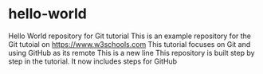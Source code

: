 # hello-world
Hello World repository for Git tutorial
This is an example repository for the Git tutoial on https://www.w3schools.com
This tutorial focuses on Git and using GitHub as its remote
This is a new line
This repository is built step by step in the tutorial. 
It now includes steps for GitHub
